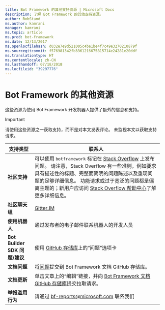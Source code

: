 ```yaml
---
title: Bot Framework 的其他支持资源 | Microsoft Docs
description: 了解 Bot Framework 的其他支持资源。
author: RobStand
ms.author: kamrani
manager: kamrani
ms.topic: article
ms.prod: bot-framework
ms.date: 12/13/2017
ms.openlocfilehash: d032e7e9d521005c4be1be4f7c49e3270210879f
ms.sourcegitcommit: f576981342fb3361216675815714e24281e20ddf
ms.translationtype: HT
ms.contentlocale: zh-CN
ms.lasthandoff: 07/18/2018
ms.locfileid: "39297776"
---
```

# <a name="bot-framework-additional-resources"></a>Bot Framework 的其他资源

这些资源为使用 Bot Framework 开发机器人提供了额外的信息和支持。

> [!IMPORTANT]
> 请使用这些资源之一获取支持，而不是对本文发表评论。 未监视本文以获取支持请求。

|            <strong>支持类型</strong>            |                                                                                                                                                                                                                                     <strong>联系人</strong>                                                                                                                                                                                                                                      |
|-----------------------------------------------------|---------------------------------------------------------------------------------------------------------------------------------------------------------------------------------------------------------------------------------------------------------------------------------------------------------------------------------------------------------------------------------------------------------------------------------------------------------------------------------------------------|
|         <strong>社区支持</strong>          | 可以使用 `botframework` 标记在 [Stack Overflow](https://stackoverflow.com/questions/tagged/botframework) 上发布问题。 请注意，Stack Overflow 有一些准则，例如要求具有描述性的标题、完整而简明的问题陈述以及重现问题的足够详细信息。 功能请求或过于宽泛的问题都是偏离主题的；新用户应访问 [Stack Overflow 帮助中心](https://stackoverflow.com/help/how-to-ask)了解更多详细信息。 |
|        <strong>社区聊天组</strong>        |                                                                                                                                                                                                                        [Gitter.IM](https://gitter.im/Microsoft/BotBuilder)                                                                                                                                                                                                                        |
|            <strong>使用机器人</strong>             |                                                                                                                                                                                                                    通过发布者的电子邮件联系机器人的开发人员                                                                                                                                                                                                                     |
| <strong>Bot Builder SDK 问题/建议</strong> |                                                                                                                                                                                           使用 <a href="https://github.com/Microsoft/BotBuilder/" target="_blank">GitHub 存储库</a>上的“问题”选项卡                                                                                                                                                                                            |
|        <strong>文档问题</strong>        |                                                                                                                                                                     将<a href="https://github.com/MicrosoftDocs/bot-framework-docs/issues" target="_blank">问题</a>提交到 Bot Framework 文档 GitHub 存储库。                                                                                                                                                                      |
|       <strong>文档更新</strong>        |                                                                                                                                                   单击文章上的“编辑”链接，并向 <a href="https://github.com/MicrosoftDocs/bot-framework-docs" target="_blank">Bot Framework 文档 GitHub 存储库</a>提交拉取请求。                                                                                                                                                   |
|          <strong>举报滥用行为</strong>           |                                                                                                                                                                                                            请通过 [bf-reports@microsoft.com](mailto://bf-reports@microsoft.com) 联系我们                                                                                                                                                                                                            |

